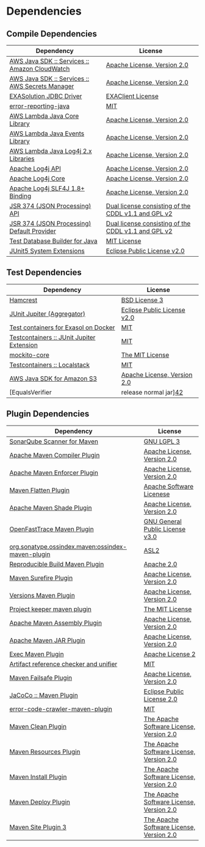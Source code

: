 <!-- @formatter:off -->
# Dependencies

## Compile Dependencies

| Dependency                                           | License                                                   |
| ---------------------------------------------------- | --------------------------------------------------------- |
| [AWS Java SDK :: Services :: Amazon CloudWatch][0]   | [Apache License, Version 2.0][1]                          |
| [AWS Java SDK :: Services :: AWS Secrets Manager][0] | [Apache License, Version 2.0][1]                          |
| [EXASolution JDBC Driver][4]                         | [EXAClient License][5]                                    |
| [error-reporting-java][6]                            | [MIT][7]                                                  |
| [AWS Lambda Java Core Library][8]                    | [Apache License, Version 2.0][1]                          |
| [AWS Lambda Java Events Library][8]                  | [Apache License, Version 2.0][1]                          |
| [AWS Lambda Java Log4j 2.x Libraries][8]             | [Apache License, Version 2.0][1]                          |
| [Apache Log4j API][14]                               | [Apache License, Version 2.0][15]                         |
| [Apache Log4j Core][16]                              | [Apache License, Version 2.0][15]                         |
| [Apache Log4j SLF4J 1.8+ Binding][18]                | [Apache License, Version 2.0][15]                         |
| [JSR 374 (JSON Processing) API][20]                  | [Dual license consisting of the CDDL v1.1 and GPL v2][21] |
| [JSR 374 (JSON Processing) Default Provider][20]     | [Dual license consisting of the CDDL v1.1 and GPL v2][21] |
| [Test Database Builder for Java][24]                 | [MIT License][25]                                         |
| [JUnit5 System Extensions][26]                       | [Eclipse Public License v2.0][27]                         |

## Test Dependencies

| Dependency                                      | License                           |
| ----------------------------------------------- | --------------------------------- |
| [Hamcrest][28]                                  | [BSD License 3][29]               |
| [JUnit Jupiter (Aggregator)][30]                | [Eclipse Public License v2.0][31] |
| [Test containers for Exasol on Docker][32]      | [MIT][7]                          |
| [Testcontainers :: JUnit Jupiter Extension][34] | [MIT][35]                         |
| [mockito-core][36]                              | [The MIT License][37]             |
| [Testcontainers :: Localstack][34]              | [MIT][35]                         |
| [AWS Java SDK for Amazon S3][0]                 | [Apache License, Version 2.0][1]  |
| [EqualsVerifier | release normal jar][42]       | [Apache License, Version 2.0][15] |

## Plugin Dependencies

| Dependency                                              | License                                        |
| ------------------------------------------------------- | ---------------------------------------------- |
| [SonarQube Scanner for Maven][44]                       | [GNU LGPL 3][45]                               |
| [Apache Maven Compiler Plugin][46]                      | [Apache License, Version 2.0][15]              |
| [Apache Maven Enforcer Plugin][48]                      | [Apache License, Version 2.0][15]              |
| [Maven Flatten Plugin][50]                              | [Apache Software Licenese][51]                 |
| [Apache Maven Shade Plugin][52]                         | [Apache License, Version 2.0][15]              |
| [OpenFastTrace Maven Plugin][54]                        | [GNU General Public License v3.0][55]          |
| [org.sonatype.ossindex.maven:ossindex-maven-plugin][56] | [ASL2][51]                                     |
| [Reproducible Build Maven Plugin][58]                   | [Apache 2.0][51]                               |
| [Maven Surefire Plugin][60]                             | [Apache License, Version 2.0][15]              |
| [Versions Maven Plugin][62]                             | [Apache License, Version 2.0][15]              |
| [Project keeper maven plugin][64]                       | [The MIT License][65]                          |
| [Apache Maven Assembly Plugin][66]                      | [Apache License, Version 2.0][15]              |
| [Apache Maven JAR Plugin][68]                           | [Apache License, Version 2.0][15]              |
| [Exec Maven Plugin][70]                                 | [Apache License 2][51]                         |
| [Artifact reference checker and unifier][72]            | [MIT][7]                                       |
| [Maven Failsafe Plugin][74]                             | [Apache License, Version 2.0][15]              |
| [JaCoCo :: Maven Plugin][76]                            | [Eclipse Public License 2.0][77]               |
| [error-code-crawler-maven-plugin][78]                   | [MIT][7]                                       |
| [Maven Clean Plugin][80]                                | [The Apache Software License, Version 2.0][51] |
| [Maven Resources Plugin][82]                            | [The Apache Software License, Version 2.0][51] |
| [Maven Install Plugin][84]                              | [The Apache Software License, Version 2.0][51] |
| [Maven Deploy Plugin][86]                               | [The Apache Software License, Version 2.0][51] |
| [Maven Site Plugin 3][88]                               | [The Apache Software License, Version 2.0][51] |

[6]: https://github.com/exasol/error-reporting-java
[27]: http://www.eclipse.org/legal/epl-v20.html
[20]: https://javaee.github.io/jsonp
[51]: http://www.apache.org/licenses/LICENSE-2.0.txt
[60]: https://maven.apache.org/surefire/maven-surefire-plugin/
[5]: https://www.exasol.com/support/secure/attachment/155343/EXASOL_SDK-7.0.11.tar.gz
[80]: http://maven.apache.org/plugins/maven-clean-plugin/
[0]: https://aws.amazon.com/sdkforjava
[7]: https://opensource.org/licenses/MIT
[36]: https://github.com/mockito/mockito
[50]: https://www.mojohaus.org/flatten-maven-plugin/
[70]: http://www.mojohaus.org/exec-maven-plugin
[52]: https://maven.apache.org/plugins/maven-shade-plugin/
[62]: http://www.mojohaus.org/versions-maven-plugin/
[64]: https://github.com/exasol/project-keeper/
[29]: http://opensource.org/licenses/BSD-3-Clause
[46]: https://maven.apache.org/plugins/maven-compiler-plugin/
[21]: https://oss.oracle.com/licenses/CDDL+GPL-1.1
[25]: https://github.com/exasol/test-db-builder-java/blob/main/LICENSE
[54]: https://github.com/itsallcode/openfasttrace-maven-plugin
[77]: https://www.eclipse.org/legal/epl-2.0/
[18]: https://logging.apache.org/log4j/2.x/log4j-slf4j18-impl/
[45]: http://www.gnu.org/licenses/lgpl.txt
[76]: https://www.jacoco.org/jacoco/trunk/doc/maven.html
[1]: https://aws.amazon.com/apache2.0
[37]: https://github.com/mockito/mockito/blob/main/LICENSE
[58]: http://zlika.github.io/reproducible-build-maven-plugin
[44]: http://sonarsource.github.io/sonar-scanner-maven/
[16]: https://logging.apache.org/log4j/2.x/log4j-core/
[30]: https://junit.org/junit5/
[28]: http://hamcrest.org/JavaHamcrest/
[82]: http://maven.apache.org/plugins/maven-resources-plugin/
[72]: https://github.com/exasol/artifact-reference-checker-maven-plugin
[68]: https://maven.apache.org/plugins/maven-jar-plugin/
[24]: https://github.com/exasol/test-db-builder-java/
[14]: https://logging.apache.org/log4j/2.x/log4j-api/
[74]: https://maven.apache.org/surefire/maven-failsafe-plugin/
[35]: http://opensource.org/licenses/MIT
[32]: https://github.com/exasol/exasol-testcontainers
[65]: https://github.com/exasol/project-keeper/blob/main/LICENSE
[55]: https://www.gnu.org/licenses/gpl-3.0.html
[15]: https://www.apache.org/licenses/LICENSE-2.0.txt
[42]: https://www.jqno.nl/equalsverifier
[48]: https://maven.apache.org/enforcer/maven-enforcer-plugin/
[4]: http://www.exasol.com
[31]: https://www.eclipse.org/legal/epl-v20.html
[84]: http://maven.apache.org/plugins/maven-install-plugin/
[56]: https://sonatype.github.io/ossindex-maven/maven-plugin/
[8]: https://aws.amazon.com/lambda/
[34]: https://testcontainers.org
[26]: https://github.com/itsallcode/junit5-system-extensions
[86]: http://maven.apache.org/plugins/maven-deploy-plugin/
[88]: http://maven.apache.org/plugins/maven-site-plugin/
[78]: https://github.com/exasol/error-code-crawler-maven-plugin
[66]: https://maven.apache.org/plugins/maven-assembly-plugin/
